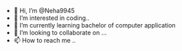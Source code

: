 - 👋 Hi, I’m @Neha9945
- 👀 I’m interested in coding..
- 🌱 I’m currently learning bachelor of computer application
- 💞️ I’m looking to collaborate on ...
- 📫 How to reach me ..

<!---
Neha9945/Neha9945 is a ✨ special ✨ repository because its `README.md` (this file) appears on your GitHub profile.
You can click the Preview link to take a look at your changes.
--->
